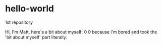 # hello-world
1st repository 

Hi, I'm Matt, 
 here's a bit about myself: 0 
 0 because I'm bored and took the 'bit about myself' part literally. 
